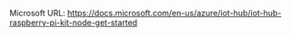Microsoft URL:
https://docs.microsoft.com/en-us/azure/iot-hub/iot-hub-raspberry-pi-kit-node-get-started